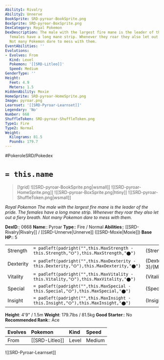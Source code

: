 ```yaml
---
Ability1: Rivalry
Ability2: Unnerve
BookSprite: SRD-pyroar-BookSprite.png
BoxSprite: SRD-pyroar-BoxSprite.png
DexCategory: Royal Pokemon
DexDescription: The male with the largest fire mane is the leader of the pride. The
  females have a long mane strip. Whenever they roar they also let out a fiery breath.
  Not many Pokemon dare to mess with them.
EventAbilities: ''
Evolutions:
- Evolves: From
  Kind: Level
  Pokemon: '[[SRD-Litleo]]'
  Speed: Medium
GenderType: ''
Height:
  Feet: 4.9
  Meters: 1.5
HiddenAbility: Moxie
HomeSprite: SRD-pyroar-HomeSprite.png
Image: pyroar.png
Learnset: '[[SRD-Pyroar-Learnset]]'
Legendary: 'No'
Number: 668
ShuffleToken: SRD-pyroar-ShuffleToken.png
Type1: Fire
Type2: Normal
Weight:
  Kilograms: 81.5
  Pounds: 179.7
---
```


#PokeroleSRD/Pokedex

# `= this.name`

> [!grid]
> ![[SRD-pyroar-BookSprite.png|wsmall]]
> ![[SRD-pyroar-HomeSprite.png]]
> ![[SRD-pyroar-BoxSprite.png|htiny]]
> ![[SRD-pyroar-ShuffleToken.png|wsmall]]


*Royal Pokemon*
*The male with the largest fire mane is the leader of the pride. The females have a long mane strip. Whenever they roar they also let out a fiery breath. Not many Pokemon dare to mess with them.*

**DexID**:: 0668
**Name**:: Pyroar
**Type**:: Fire / Normal
**Abilities**:: [[SRD-Rivalry|Rivalry]] / [[SRD-Unnerve|Unnerve]] ([[SRD-Moxie|Moxie]])
**Base HP**:: 5

|           |                                                                                        |                                          |
| --------- | -------------------------------------------------------------------------------------- | ---------------------------------------- |
| Strength  | `= padleft(padright("",this.MaxStrength - this.Strength,"⭘"),this.MaxStrength,"⬤")`    | (Strength::2)/(MaxStrength::4)   |
| Dexterity | `= padleft(padright("",this.MaxDexterity - this.Dexterity,"⭘"),this.MaxDexterity,"⬤")` | (Dexterity:: 3)/(MaxDexterity::6) |
| Vitality  | `= padleft(padright("",this.MaxVitality - this.Vitality,"⭘"),this.MaxVitality,"⬤")`    | (Vitality::2)/(MaxVitality::5)   |
| Special   | `= padleft(padright("",this.MaxSpecial - this.Special,"⭘"),this.MaxSpecial,"⬤")`       | (Special::3)/(MaxSpecial::6)     |
| Insight   | `= padleft(padright("",this.MaxInsight - this.Insight,"⭘"),this.MaxInsight,"⬤")`       | (Insight::2)/(MaxInsight::4)     |

**Height**: 4'9" / 1.5m
**Weight**: 179.7lbs / 81.5kg
**Good Starter**:: No
**Recommended Rank**:: Ace

| Evolves   | Pokemon        | Kind   | Speed   |
|:----------|:---------------|:-------|:--------|
| From      | [[SRD-Litleo]] | Level  | Medium  |

![[SRD-Pyroar-Learnset]]